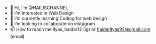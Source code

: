- 👋 Hi, I’m @HAILISCHANNEL
- 👀 I’m interested in Web Design
- 🌱 I’m currently learning Coding for web design
- 💞️ I’m looking to collaborate on instagram
- 📫 How to reach me ilyas_haidar12 (ig) or haidarilyas92@gmail.com (email)

<!---
HAILISCHANNEL/HAILISCHANNEL is a ✨ special ✨ repository because its `README.md` (this file) appears on your GitHub profile.
You can click the Preview link to take a look at your changes.
--->
